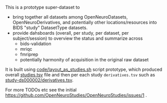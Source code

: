 This is a prototype super-dataset to 

- bring together all datasets among OpenNeuroDatasets,
  OpenNeuroDerivatives, and potentially other locations/resources into BIDS
  "study" DatasetType datasets.
- provide dahsboards (overall, per study, per dataset, per subject/session) to overview
  the status and summarize across
  - bids-validation
  - mriqc
  - fmriprep
  - potentially harmonity of acquisition in the original raw dataset

It is built using [code/layout_as_studies.sh](code/layout_as_studies.sh) script
prototype, which produced overall [studies.tsv](studies.tsv) file and then per
each study `derivatives.tsv` such as
[study-ds000002/derivatives.tsv](https://github.com/OpenNeuroStudies/OpenNeuroStudies/blob/main/study-ds000002/derivatives.tsv).

For more TODOs etc see the initial https://github.com/OpenNeuroStudies/OpenNeuroStudies/issues/1 .
